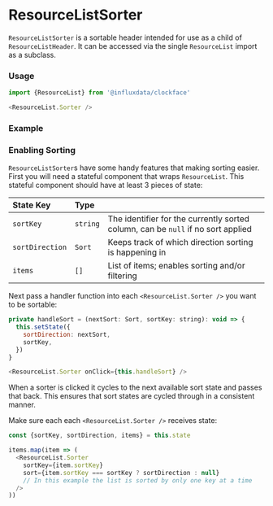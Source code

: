 # ResourceListSorter

`ResourceListSorter` is a sortable header intended for use as a child of `ResourceListHeader`. It can be accessed via the single `ResourceList` import as a subclass.

### Usage
```js
import {ResourceList} from '@influxdata/clockface'
```
```js
<ResourceList.Sorter />
```

### Example
<!-- STORY -->

### Enabling Sorting

`ResourceListSorter`s have some handy features that making sorting easier. First you will need a stateful component that wraps `ResourceList`. This stateful component should have at least 3 pieces of state: 

| State Key | Type |  |
|:-----------------|:--------|----------------------------------------------------------------------------------|
| `sortKey` | `string` | The identifier for the currently sorted column, can be `null` if no sort applied |
| `sortDirection` | `Sort` | Keeps track of which direction sorting is happening in |
| `items` | `[]` | List of items; enables sorting and/or filtering |

Next pass a handler function into each `<ResourceList.Sorter />` you want to be sortable:

```js
private handleSort = (nextSort: Sort, sortKey: string): void => {
  this.setState({
    sortDirection: nextSort,
    sortKey,
  })
}
```
```js
<ResourceList.Sorter onClick={this.handleSort} />
```

When a sorter is clicked it cycles to the next available sort state and passes that back. This ensures that sort states are cycled through in a consistent manner.

Make sure each each `<ResourceList.Sorter />` receives state:

```js
const {sortKey, sortDirection, items} = this.state
```
```js
items.map(item => (
  <ResourceList.Sorter
    sortKey={item.sortKey}
    sort={item.sortKey === sortKey ? sortDirection : null}
    // In this example the list is sorted by only one key at a time
  />
))
```

<!-- STORY HIDE START -->

<!-- STORY HIDE END -->

<!-- PROPS -->
